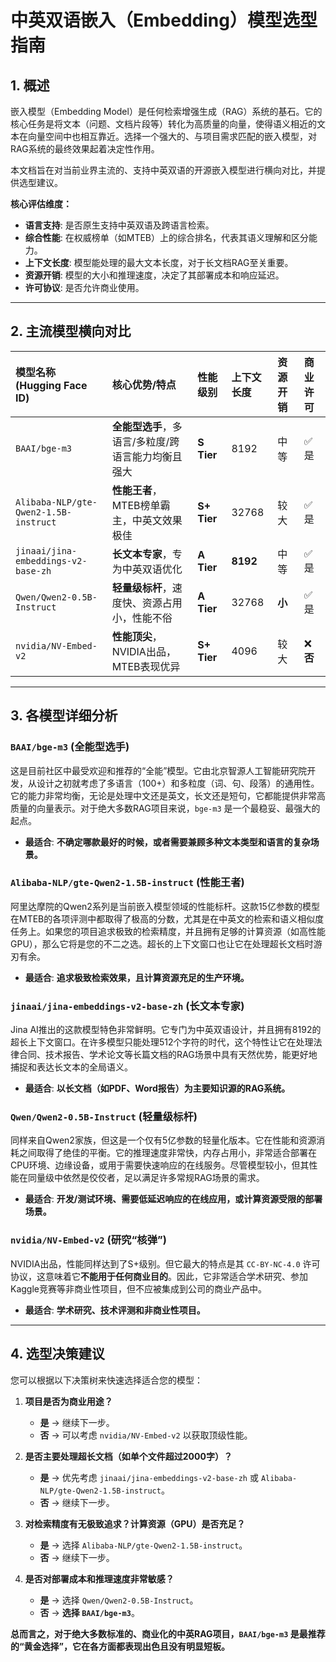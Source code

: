 # 中英双语嵌入（Embedding）模型选型指南

## 1. 概述

嵌入模型（Embedding Model）是任何检索增强生成（RAG）系统的基石。它的核心任务是将文本（问题、文档片段等）转化为高质量的向量，使得语义相近的文本在向量空间中也相互靠近。选择一个强大的、与项目需求匹配的嵌入模型，对RAG系统的最终效果起着决定性作用。

本文档旨在对当前业界主流的、支持中英双语的开源嵌入模型进行横向对比，并提供选型建议。

**核心评估维度：**

- **语言支持**: 是否原生支持中英双语及跨语言检索。
- **综合性能**: 在权威榜单（如MTEB）上的综合排名，代表其语义理解和区分能力。
- **上下文长度**: 模型能处理的最大文本长度，对于长文档RAG至关重要。
- **资源开销**: 模型的大小和推理速度，决定了其部署成本和响应延迟。
- **许可协议**: 是否允许商业使用。

---

## 2. 主流模型横向对比

| 模型名称 (Hugging Face ID) | 核心优势/特点 | 性能级别 | 上下文长度 | 资源开销 | 商业许可 | 
| :--- | :--- | :--- | :--- | :--- | :--- |
| `BAAI/bge-m3` | **全能型选手**，多语言/多粒度/跨语言能力均衡且强大 | **S Tier** | 8192 | 中等 | ✅ 是 | 
| `Alibaba-NLP/gte-Qwen2-1.5B-instruct` | **性能王者**，MTEB榜单霸主，中英文效果极佳 | **S+ Tier** | 32768 | 较大 | ✅ 是 | 
| `jinaai/jina-embeddings-v2-base-zh` | **长文本专家**，专为中英双语优化 | **A Tier** | **8192** | 中等 | ✅ 是 | 
| `Qwen/Qwen2-0.5B-Instruct` | **轻量级标杆**，速度快、资源占用小，性能不俗 | **A Tier** | 32768 | **小** | ✅ 是 | 
| `nvidia/NV-Embed-v2` | **性能顶尖**，NVIDIA出品，MTEB表现优异 | **S+ Tier** | 4096 | 较大 | ❌ **否** | 

---

## 3. 各模型详细分析

### `BAAI/bge-m3` (全能型选手)

这是目前社区中最受欢迎和推荐的“全能”模型。它由北京智源人工智能研究院开发，从设计之初就考虑了多语言（100+）和多粒度（词、句、段落）的通用性。它的能力非常均衡，无论是处理中文还是英文，长文还是短句，它都能提供非常高质量的向量表示。对于绝大多数RAG项目来说，`bge-m3` 是一个最稳妥、最强大的起点。

- **最适合**: **不确定哪款最好的时候，或者需要兼顾多种文本类型和语言的复杂场景。**

### `Alibaba-NLP/gte-Qwen2-1.5B-instruct` (性能王者)

阿里达摩院的Qwen2系列是当前嵌入模型领域的性能标杆。这款15亿参数的模型在MTEB的各项评测中都取得了极高的分数，尤其是在中英文的检索和语义相似度任务上。如果您的项目追求极致的检索精度，并且拥有足够的计算资源（如高性能GPU），那么它将是您的不二之选。超长的上下文窗口也让它在处理超长文档时游刃有余。

- **最适合**: **追求极致检索效果，且计算资源充足的生产环境。**

### `jinaai/jina-embeddings-v2-base-zh` (长文本专家)

Jina AI推出的这款模型特色非常鲜明。它专门为中英双语设计，并且拥有8192的超长上下文窗口。在许多模型只能处理512个字符的时代，这个特性让它在处理法律合同、技术报告、学术论文等长篇文档的RAG场景中具有天然优势，能更好地捕捉和表达长文本的全局语义。

- **最适合**: **以长文档（如PDF、Word报告）为主要知识源的RAG系统。**

### `Qwen/Qwen2-0.5B-Instruct` (轻量级标杆)

同样来自Qwen2家族，但这是一个仅有5亿参数的轻量化版本。它在性能和资源消耗之间取得了绝佳的平衡。它的推理速度非常快，内存占用小，非常适合部署在CPU环境、边缘设备，或用于需要快速响应的在线服务。尽管模型较小，但其性能在同量级中依然是佼佼者，足以满足许多常规RAG场景的需求。

- **最适合**: **开发/测试环境、需要低延迟响应的在线应用，或计算资源受限的部署场景。**

### `nvidia/NV-Embed-v2` (研究“核弹”)

NVIDIA出品，性能同样达到了S+级别。但它最大的特点是其 `CC-BY-NC-4.0` 许可协议，这意味着它**不能用于任何商业目的**。因此，它非常适合学术研究、参加Kaggle竞赛等非商业性项目，但不应被集成到公司的商业产品中。

- **最适合**: **学术研究、技术评测和非商业性项目。**

---

## 4. 选型决策建议

您可以根据以下决策树来快速选择适合您的模型：

1.  **项目是否为商业用途？**
    - **是** -> 继续下一步。
    - **否** -> 可以考虑 `nvidia/NV-Embed-v2` 以获取顶级性能。

2.  **是否主要处理超长文档（如单个文件超过2000字）？**
    - **是** -> 优先考虑 `jinaai/jina-embeddings-v2-base-zh` 或 `Alibaba-NLP/gte-Qwen2-1.5B-instruct`。
    - **否** -> 继续下一步。

3.  **对检索精度有无极致追求？计算资源（GPU）是否充足？**
    - **是** -> 选择 `Alibaba-NLP/gte-Qwen2-1.5B-instruct`。
    - **否** -> 继续下一步。

4.  **是否对部署成本和推理速度非常敏感？**
    - **是** -> 选择 `Qwen/Qwen2-0.5B-Instruct`。
    - **否** -> **选择 `BAAI/bge-m3`**。

**总而言之，对于绝大多数标准的、商业化的中英RAG项目，`BAAI/bge-m3` 是最推荐的“黄金选择”，它在各方面都表现出色且没有明显短板。**
